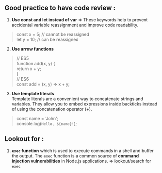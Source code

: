 ## Good practice to have code review :
1) **Use const and let instead of var** => These keywords help to prevent accidental variable reassignment and improve code readability.
> const x = 5; // cannot be reassigned <br>
> let y = 10; // can be reassigned
2) **Use arrow functions**
> // ES5  
function add(x, y) {  
  return x + y;  
}  
// ES6  
const add = (x, y) => x + y;
3) **Use template literals**  
Template literals are a convenient way to concatenate strings and variables. They allow you to embed expressions inside backticks instead of using the concatenation operator (+).

> const name = 'John';  
console.log(`Hello, ${name}!`);



## Lookout for :
1) **`exec` function** which is used to execute commands in a shell and buffer the output. The `exec` function is a common source of **command injection vulnerabilities** in Node.js applications. => lookout/search for `exec`
